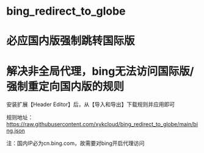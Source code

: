 # bing_redirect_to_globe
# 必应国内版强制跳转国际版
# 解决非全局代理，bing无法访问国际版/强制重定向国内版的规则

安装扩展【Header Editor】后，从【导入和导出】下载规则并应用即可

规则地址：https://raw.githubusercontent.com/xykcloud/bing_redirect_to_globe/main/bing.json

注：国内IP必为cn.bing.com，故需要对bing开启代理访问
